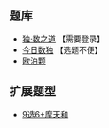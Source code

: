 ## 题库
- [独·数之道](http://www.sudokufans.org.cn/lx/game.index.php?type=build) 【需要登录】
- [今日数独](https://cn.sudoku.today/dailysudoku/) 【选题不便】
- [欧泊颗](https://www.oubk.com/sudoku/Skyscraper-3x3-0.html?level=5)

## 扩展题型
- [9选6+摩天和](../混合类/9选6+摩天和.md)
